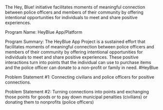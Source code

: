 The Hey, Blue! initiative facilitates moments of meaningful connection between police officers and members of their community by offering intentional opportunities for individuals to meet and share positive experiences. 

Program Name: 
  HeyBlue App/Platform												

Program Summary: 
  The HeyBlue App Project is a sustained effort that facilitates moments of meaningful connection between police officers and members of their community by offering intentional opportunities for individuals to meet and share positive experiences. These positive interactions turn into points that the individual can use to purchase items and the police officer can donate to a non-profit or family in need.  #HeyBlue
											
Problem Statement #1: 
  Connecting civilians and police officers for positive connections. 	
  
Problem Statement #2: 
  Turning connections into points and exchanging those points for goods or to pay down municipal penalties (civilians) or donating them to nonprofits (police officers)
